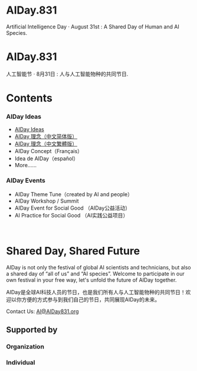 # AIDay.831
Artificial Intelligence Day · August 31st :  A Shared Day of Human and AI Species.
# AIDay.831
人工智能节 · 8月31日 :  人与人工智能物种的共同节日.
# Contents
### AIDay Ideas
<ul>
<li><a href="/AIDay.Ideas_EN.md">AIDay Ideas</a></li>
<li><a href="/AIDay.Ideas_CHS.md">AIDay 理念（中文简体版）</a></li>
<li><a href="/AIDay.Ideas_CHT.md">AIDay 理念（中文繁體版）</a></li>
<li>AIDay Concept（Français）</li>
<li>Idea de AIDay（español）</li>
<li>More......</li>
</ul>

### AIDay Events

<ul>
<li>AIDay Theme Tune（created by AI and people）</li>
<li>AIDay Workshop / Summit</li>
<li>AIDay Event for Social Good （AIDay公益活动）</li>
<li>AI Practice for Social Good （AI实践公益项目）</li>
</ul>

&nbsp;

# Shared Day, Shared Future

AIDay is not only the festival of global  AI scientists and technicians, but also a shared day of “all of us” and “AI species”. 
Welcome to participate in our own festival in your free way, let's unfold the future of AIDay together. 

AIDay是全球AI科技人员的节日，也是我们所有人与人工智能物种的共同节日！欢迎以你方便的方式参与到我们自己的节日，共同展现AIDay的未来。
 
Contact Us: AI@AIDay831.org

## Supported by

### Organization

### Individual
